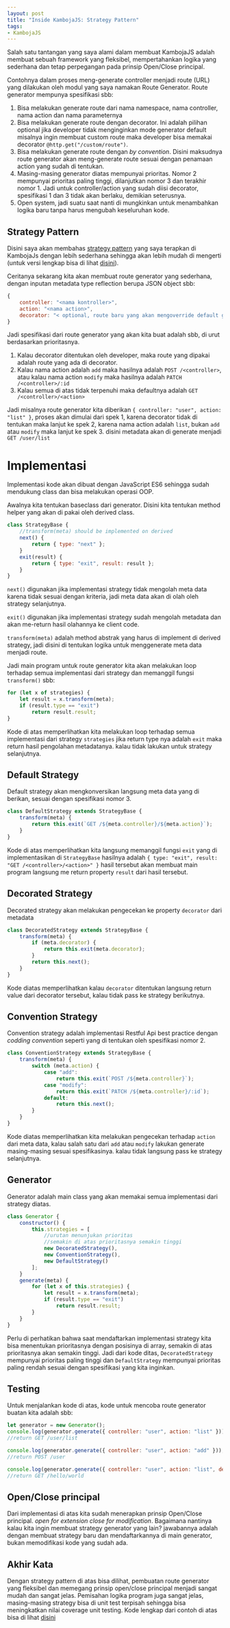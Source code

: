 ```yaml
---
layout: post
title: "Inside KambojaJS: Strategy Pattern"
tags:
- KambojaJS
---
```


Salah satu tantangan yang saya alami dalam membuat KambojaJS adalah membuat sebuah framework yang fleksibel, mempertahankan logika yang sederhana dan tetap perpegangan pada prinsip Open/Close principal.

Contohnya dalam proses meng-generate controller menjadi route (URL) yang dilakukan oleh modul yang saya namakan Route Generator. Route generator mempunya spesifikasi sbb:

1. Bisa melakukan generate route dari nama namespace, nama controller, nama action dan nama parameternya
2. Bisa melakukan generate route dengan decorator. Ini adalah pilihan optional jika developer tidak menginginkan mode generator default misalnya ingin membuat custom route maka developer bisa memakai decorator `@http.get("/custom/route")`.
3. Bisa melakukan generate route dengan *by convention*. Disini maksudnya route generator akan meng-generate route sesuai dengan penamaan action yang sudah di tentukan.
4. Masing-masing generator diatas mempunyai prioritas. Nomor 2 mempunyai prioritas paling tinggi, dilanjutkan nomor 3 dan terakhir nomor 1. Jadi untuk controller/action yang sudah diisi decorator, spesifikasi 1 dan 3 tidak akan berlaku, demikian seterusnya.
5. Open system, jadi suatu saat nanti di mungkinkan untuk menambahkan logika baru tanpa harus mengubah keseluruhan kode.

## Strategy Pattern

Disini saya akan membahas [strategy pattern](https://en.wikipedia.org/wiki/Strategy_pattern) yang saya terapkan di KambojaJs dengan lebih sederhana sehingga akan lebih mudah di mengerti (untuk versi lengkap bisa di lihat [disini](https://github.com/kambojajs/kamboja/tree/master/src/route-generator/transformers)).

Ceritanya sekarang kita akan membuat route generator yang sederhana, dengan inputan metadata type reflection berupa JSON object sbb:

```javascript
{
    controller: "<nama kontroller>",
    action: "<nama action>",
    decorator: "< optional, route baru yang akan mengoverride default generator>"
}
```

Jadi spesifikasi dari route generator yang akan kita buat adalah sbb, di urut berdasarkan prioritasnya.

1. Kalau decorator ditentukan oleh developer, maka route yang dipakai adalah route yang ada di decorator.
2. Kalau nama action adalah `add` maka hasilnya adalah `POST /<controller>`, atau kalau nama action `modify` maka hasilnya adalah `PATCH /<controller>/:id`
3. Kalau semua di atas tidak terpenuhi maka defaultnya adalah `GET /<controller>/<action>`

Jadi misalnya route generator kita diberikan `{ controller: "user", action: "list" }`, proses akan dimulai dari spek 1, karena decorator tidak di tentukan maka lanjut ke spek 2, karena nama action adalah `list`, bukan `add` atau `modify` maka lanjut ke spek 3. disini metadata akan di generate menjadi `GET /user/list`

# Implementasi

Implementasi kode akan dibuat dengan JavaScript ES6 sehingga sudah mendukung class dan bisa melakukan operasi OOP.

Awalnya kita tentukan baseclass dari generator. Disini kita tentukan method helper yang akan di pakai oleh derived class.

```javascript
class StrategyBase {
    //transform(meta) should be implemented on derived
    next() {
        return { type: "next" };
    }
    exit(result) {
        return { type: "exit", result: result };
    }
}
```

`next()` digunakan jika implementasi strategy tidak mengolah meta data karena tidak sesuai dengan kriteria, jadi meta data akan di olah oleh strategy selanjutnya.

`exit()` digunakan jika implementasi strategy sudah mengolah metadata dan akan me-return hasil olahannya ke client code.

`transform(meta)` adalah method abstrak yang harus di implement di derived strategy, jadi disini di tentukan logika untuk menggenerate meta data menjadi route.

Jadi main program untuk route generator kita akan melakukan loop terhadap semua implementasi dari strategy dan memanggil fungsi `transform()` sbb:

```javascript
for (let x of strategies) {
    let result = x.transform(meta);
    if (result.type == "exit")
        return result.result;
}
```

Kode di atas memperlihatkan kita melakukan loop terhadap semua implementasi dari strategy `strategies` jika return type nya adalah `exit` maka return hasil pengolahan metadatanya. kalau tidak lakukan untuk strategy selanjutnya.

## Default Strategy

Default strategy akan mengkonversikan langsung meta data yang di berikan, sesuai dengan spesifikasi nomor 3.

```javascript
class DefaultStrategy extends StrategyBase {
    transform(meta) {
        return this.exit(`GET /${meta.controller}/${meta.action}`);
    }
}
```

Kode di atas memperlihatkan kita langsung memanggil fungsi `exit` yang di implementasikan di `StrategyBase` hasilnya adalah `{ type: "exit", result: "GET /<controller>/<action>" }` hasil tersebut akan membuat main program langsung me return property `result` dari hasil tersebut.

## Decorated Strategy

Decorated strategy akan melakukan pengecekan ke property `decorator` dari metadata

```javascript
class DecoratedStrategy extends StrategyBase {
    transform(meta) {
        if (meta.decorator) {
            return this.exit(meta.decorator);
        }
        return this.next();
    }
}
```

Kode diatas memperlihatkan kalau `decorator` ditentukan langsung return value dari decorator tersebut, kalau tidak pass ke strategy berikutnya.

## Convention Strategy

Convention strategy adalah implementasi Restful Api best practice dengan *codding convention* seperti yang di tentukan oleh spesifikasi nomor 2.

```javascript
class ConventionStrategy extends StrategyBase {
    transform(meta) {
        switch (meta.action) {
            case "add":
                return this.exit(`POST /${meta.controller}`);
            case "modify":
                return this.exit(`PATCH /${meta.controller}/:id`);
            default:
                return this.next();
        }
    }
}
```

Kode diatas memperlihatkan kita melakukan pengecekan terhadap `action` dari meta data, kalau salah satu dari `add` atau `modify` lakukan generate masing-masing sesuai spesifikasinya. kalau tidak langsung pass ke strategy selanjutnya.

## Generator

Generator adalah main class yang akan memakai semua implementasi dari strategy  diatas. 

```javascript
class Generator {
    constructor() {
        this.strategies = [
            //urutan menunjukan prioritas
            //semakin di atas prioritasnya semakin tinggi
            new DecoratedStrategy(),
            new ConventionStrategy(),
            new DefaultStrategy()
        ];
    }
    generate(meta) {
        for (let x of this.strategies) {
            let result = x.transform(meta);
            if (result.type == "exit")
                return result.result;
        }
    }
}
```

Perlu di perhatikan bahwa saat mendaftarkan implementasi strategy kita bisa menentukan prioritasnya dengan posisinya di array, semakin di atas prioritasnya akan semakin tinggi. Jadi dari kode ditas, `DecoratedStrategy` mempunyai prioritas paling tinggi dan `DefaultStrategy` mempunyai prioritas paling rendah sesuai dengan spesifikasi yang kita inginkan.

## Testing

Untuk menjalankan kode di atas, kode untuk mencoba route generator buatan kita adalah sbb:

```javascript
let generator = new Generator();
console.log(generator.generate({ controller: "user", action: "list" }));
//return GET /user/list

console.log(generator.generate({ controller: "user", action: "add" }));
//return POST /user

console.log(generator.generate({ controller: "user", action: "list", decorator: "GET /hello/world" }));
//return GET /hello/world
```

## Open/Close principal

Dari implementasi di atas kita sudah menerapkan prinsip Open/Close principal. *open for extension close for modification*. Bagaimana nantinya kalau kita ingin membuat strategy generator yang lain? jawabannya adalah dengan membuat strategy baru dan mendaftarkannya di main generator, bukan memodifikasi kode yang sudah ada.

## Akhir Kata

Dengan strategy pattern di atas bisa dilihat, pembuatan route generator yang fleksibel dan memegang prinsip open/close principal menjadi sangat mudah dan sangat jelas. Pemisahan logika program juga sangat jelas, masing-masing strategy bisa di unit test terpisah sehingga bisa meningkatkan nilai coverage unit testing. Kode lengkap dari contoh di atas bisa di lihat [disini](https://gist.github.com/ktutnik/f69e56fe9c2a0adf8b41e47d1c1af636)


